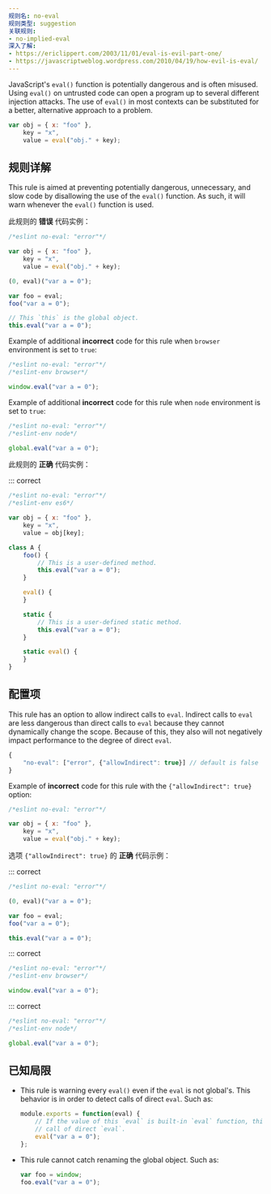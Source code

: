 ```yaml
---
规则名: no-eval
规则类型: suggestion
关联规则:
- no-implied-eval
深入了解:
- https://ericlippert.com/2003/11/01/eval-is-evil-part-one/
- https://javascriptweblog.wordpress.com/2010/04/19/how-evil-is-eval/
---
```



JavaScript's `eval()` function is potentially dangerous and is often misused. Using `eval()` on untrusted code can open a program up to several different injection attacks. The use of `eval()` in most contexts can be substituted for a better, alternative approach to a problem.

```js
var obj = { x: "foo" },
    key = "x",
    value = eval("obj." + key);
```

## 规则详解

This rule is aimed at preventing potentially dangerous, unnecessary, and slow code by disallowing the use of the `eval()` function. As such, it will warn whenever the `eval()` function is used.

此规则的 **错误** 代码实例：



```js
/*eslint no-eval: "error"*/

var obj = { x: "foo" },
    key = "x",
    value = eval("obj." + key);

(0, eval)("var a = 0");

var foo = eval;
foo("var a = 0");

// This `this` is the global object.
this.eval("var a = 0");
```

Example of additional **incorrect** code for this rule when `browser` environment is set to `true`:



```js
/*eslint no-eval: "error"*/
/*eslint-env browser*/

window.eval("var a = 0");
```

Example of additional **incorrect** code for this rule when `node` environment is set to `true`:



```js
/*eslint no-eval: "error"*/
/*eslint-env node*/

global.eval("var a = 0");
```

此规则的 **正确** 代码实例：

::: correct

```js
/*eslint no-eval: "error"*/
/*eslint-env es6*/

var obj = { x: "foo" },
    key = "x",
    value = obj[key];

class A {
    foo() {
        // This is a user-defined method.
        this.eval("var a = 0");
    }

    eval() {
    }

    static {
        // This is a user-defined static method.
        this.eval("var a = 0");
    }

    static eval() {
    }
}
```

## 配置项

This rule has an option to allow indirect calls to `eval`.
Indirect calls to `eval` are less dangerous than direct calls to `eval` because they cannot dynamically change the scope. Because of this, they also will not negatively impact performance to the degree of direct `eval`.

```js
{
    "no-eval": ["error", {"allowIndirect": true}] // default is false
}
```

Example of **incorrect** code for this rule with the `{"allowIndirect": true}` option:



```js
/*eslint no-eval: "error"*/

var obj = { x: "foo" },
    key = "x",
    value = eval("obj." + key);
```

选项 `{"allowIndirect": true}` 的 **正确** 代码示例：

::: correct

```js
/*eslint no-eval: "error"*/

(0, eval)("var a = 0");

var foo = eval;
foo("var a = 0");

this.eval("var a = 0");
```

::: correct

```js
/*eslint no-eval: "error"*/
/*eslint-env browser*/

window.eval("var a = 0");
```

::: correct

```js
/*eslint no-eval: "error"*/
/*eslint-env node*/

global.eval("var a = 0");
```

## 已知局限

* This rule is warning every `eval()` even if the `eval` is not global's.
  This behavior is in order to detect calls of direct `eval`. Such as:

  ```js
  module.exports = function(eval) {
      // If the value of this `eval` is built-in `eval` function, this is a
      // call of direct `eval`.
      eval("var a = 0");
  };
  ```

* This rule cannot catch renaming the global object. Such as:

  ```js
  var foo = window;
  foo.eval("var a = 0");
  ```
